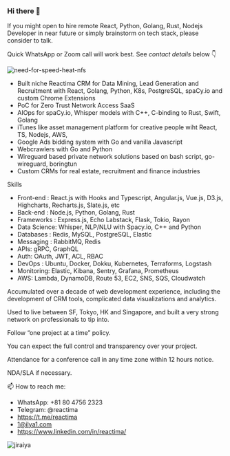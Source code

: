 ### Hi there 👋

If you might open to hire remote React, Python, Golang, Rust, Nodejs Developer in near future or simply brainstorm on tech stack, please consider to talk. 

Quick WhatsApp or Zoom call will work best. See *contact details* below 👇

![need-for-speed-heat-nfs](https://user-images.githubusercontent.com/15165494/203860579-e20b9047-747f-4860-94e2-c3b98ccfd714.gif)

- Built niche Reactima CRM for Data Mining, Lead Generation and Recruitment with React, Golang, Python, K8s, PostgreSQL, spaCy.io and custom Chrome Extensions
- PoC for Zero Trust Network Access SaaS
- AIOps for spaCy.io, Whisper models with C++, C-binding to Rust, Swift, Golang 
- iTunes like asset management platform for creative people wiht React, TS, Nodejs, AWS, 
- Google Ads bidding system with Go and vanilla Javascript 
- Webcrawlers with Go and Python 
- Wireguard based private network solutions based on bash script, go-wireguard, boringtun 
- Custom CRMs for real estate, recruitment and finance industries

Skills 

- Front-end : React.js with Hooks and Typescript, Angular.js, Vue.js, D3.js, Highcharts, Recharts.js, Slate.js, etc
- Back-end : Node.js, Python, Golang, Rust
- Frameworks : Express.js, Echo Labstack, Flask, Tokio, Rayon
- Data Science: Whisper, NLP/NLU with Spacy.io, C++ and Python
- Databases : Redis, MySQL, PostgreSQL, Elastic
- Messaging : RabbitMQ, Redis
- APIs: gRPC, GraphQL
- Auth: OAuth, JWT, ACL, RBAC
- DevOps : Ubuntu, Docker, Dokku, Kubernetes, Terraforms, Logstash
- Monitoring: Elastic, Kibana, Sentry, Grafana, Prometheus
- AWS: Lambda, DynamoDB, Route 53, EC2, SNS, SQS, Cloudwatch

Accumulated over a decade of web development experience, including the development of CRM tools, complicated data visualizations and analytics.

Used to live between SF, Tokyo, HK and Singapore, and built a very strong network on professionals to tip into.

Follow “one project at a time” policy.

You can expect the full control and transparency over your project.

Attendance for a conference call in any time zone within 12 hours notice.

NDA/SLA if necessary.

📫 How to reach me:

- WhatsApp: +81 80 4756 2323  
- Telegram: @reactima
- https://t.me/reactima
- 1@ilya1.com
- https://www.linkedin.com/in/reactima/


![jiraiya](https://user-images.githubusercontent.com/15165494/203860804-3ab8e25d-1dde-4679-aa4b-3b971e26edeb.gif)
